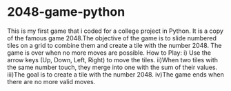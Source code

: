 # 2048-game-python
This is my first game that i coded for a college project in Python. It is a copy of the famous game 2048.The objective of the game is to slide numbered tiles on a grid to combine them and create a tile with the number 2048. The game is over when no more moves are possible.
How to Play:
    i) Use the arrow keys (Up, Down, Left, Right) to move the tiles.
    ii)When two tiles with the same number touch, they merge into one with the sum of their values.
    iii)The goal is to create a tile with the number 2048.
    iv)The game ends when there are no more valid moves.


